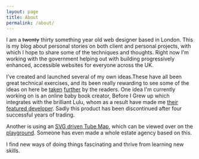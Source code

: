 ```yaml
---
layout: page
title: About
permalink: /about/
---
```


I am a ~~twenty~~ thirty something year old web designer based in London. This is my blog about personal stories on both client and personal projects, with which I hope to share some of the techniques and thoughts. Right now I'm working with the government helping out with building progressively enhanced, accessible websites for everyone across the UK.

I’ve created and launched several of my own ideas.These have all been great technical exercises, and its been really rewarding to see some of the ideas on here be [taken](/2010/06/04/export-svg-from-raphael-js-to-create-a-png-bitmap) [further](http://github.com/jspies/raphael.serialize) by the readers. One idea I'm currently working on is an online baby book creator, Before I Grew up which integrates with the brilliant Lulu, whom as a result have made me [their featured developer](http://developer.lulu.com/page/APP_Gallery). Sadly this product has been discontinued after four successful years of trading.

Another is using an [SVG driven Tube Map](https://github.com/benbarnett/svg-tube-map), which can be viewed over on the [playground](http://playground.benbarnett.net/svg-tube-map/). Someone has even made a whole estate agency based on this.

I find new ways of doing things fascinating and thrive from learning new skills.

